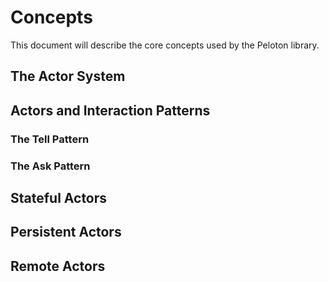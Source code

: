 # Concepts
This document will describe the core concepts used by the Peloton library.

## The Actor System

## Actors and Interaction Patterns

### The Tell Pattern

### The Ask Pattern

## Stateful Actors

## Persistent Actors

## Remote Actors
